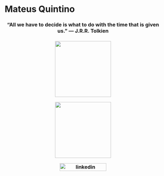 # Mateus Quintino 


<h3 align="center">
“All we have to decide is what to do with the time that is given us.” 
    ― J.R.R. Tolkien 
  <h3>
  
  

<p align="center">
    
<img height="180em" src="https://github-readme-stats.vercel.app/api?username=Mateus-Kent&show_icons=true&theme=dracula&include_all_commits=true&count_private=true"/>
</p>

<p align="center">
  <img height="180em" src="https://github-readme-stats.vercel.app/api/top-langs/?username=Mateus-Kent&layout=compact&langs_count=16&theme=dracula"/>
</p>
    


<p align="center">
   <a href="https://www.linkedin.com/in/mateusqsantos/" target="blank"><img align="center" src="https://img.shields.io/badge/-Mateus%20Quintino-6633cc?style=flat-square&logo=Linkedin&logoColor=white&link=https://www.linkedin.com/in/mateusqsantos" alt="linkedin" height="25" width="150" /></a>   
</p>
      
      
